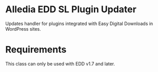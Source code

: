 Alledia EDD SL Plugin Updater
===================

Updates handler for plugins integrated with Easy Digital Downloads in WordPress sites.


Requirements
============

This class can only be used with EDD v1.7 and later.
